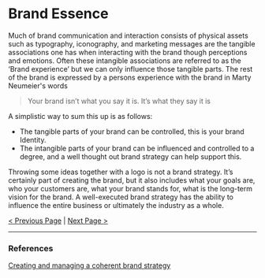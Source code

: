 ﻿# Brand Essence

Much of brand communication and interaction consists of physical assets such as typography, iconography, and marketing messages are the tangible associations one has when interacting with the brand though perceptions and emotions. Often these intangible associations are referred to as the ‘Brand experience’ but we can only influence those tangible parts. The rest of the brand is expressed by a persons experience with the brand in Marty Neumeier's words

> Your brand isn’t what you say it is. It’s what they say it is

A simplistic way to sum this up is as follows:

- The tangible parts of your brand can be controlled, this is your brand Identity.
- The intangible parts of your brand can be influenced and controlled to a degree, and a well thought out brand strategy can help support this.

Throwing some ideas together with a logo is not a brand strategy. It’s certainly part of creating the brand, but it also includes what your goals are, who your customers are, what your brand stands for, what is the long-term vision for the brand. A well-executed brand strategy has the ability to influence the entire business or ultimately the industry as a whole.

[< Previous Page](./01.index.html)
|
[Next Page >](./03.purpose.html)

<hr/>

### References

[Creating and managing a coherent brand strategy](https://www.liquidlight.co.uk/blog/brand-frameworks-creating-and-managing-a-coherent-brand-strategy/)

